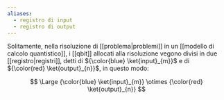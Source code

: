 ```yaml
---
aliases:
  - registro di input
  - registro di output
---
```

Solitamente, nella risoluzione di [[problema|problemi]] in un [[modello di calcolo quantistico]], i [[qbit]] allocati alla risoluzione vegono divisi in due [[registro|registri]], detti di ${\color{blue} \ket{input}_{m}}$ e di ${\color{red} \ket{output}_{n}}$, in questo modo:

$$
\Large
{\color{blue} \ket{input}_{m}}
\otimes
{\color{red} \ket{output}_{n}}
$$
